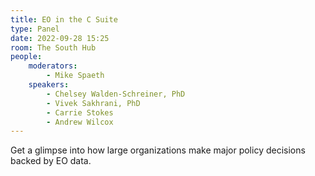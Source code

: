 ```yaml
---
title: EO in the C Suite
type: Panel
date: 2022-09-28 15:25
room: The South Hub
people:
    moderators:
        - Mike Spaeth
    speakers:
        - Chelsey Walden-Schreiner, PhD
        - Vivek Sakhrani, PhD
        - Carrie Stokes
        - Andrew Wilcox
---
```

Get a glimpse into how large organizations make major policy decisions backed by EO data.

